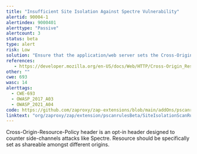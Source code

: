 ```yaml
---
title: "Insufficient Site Isolation Against Spectre Vulnerability"
alertid: 90004-1
alertindex: 9000401
alerttype: "Passive"
alertcount: 3
status: beta
type: alert
risk: Low
solution: "Ensure that the application/web server sets the Cross-Origin-Resource-Policy header appropriately, and that it sets the Cross-Origin-Resource-Policy header to 'same-origin' for all web pages. 'same-site' is considered as less secured and should be avoided. If resources must be shared, set the header to 'cross-origin'. If possible, ensure that the end user uses a standards-compliant and modern web browser that supports the Cross-Origin-Resource-Policy header (https://caniuse.com/mdn-http_headers_cross-origin-resource-policy)."
references:
   - https://developer.mozilla.org/en-US/docs/Web/HTTP/Cross-Origin_Resource_Policy
other: ""
cwe: 693
wasc: 14
alerttags: 
  - CWE-693
  - OWASP_2017_A03
  - OWASP_2021_A04
code: https://github.com/zaproxy/zap-extensions/blob/main/addOns/pscanrulesBeta/src/main/java/org/zaproxy/zap/extension/pscanrulesBeta/SiteIsolationScanRule.java
linktext: "org/zaproxy/zap/extension/pscanrulesBeta/SiteIsolationScanRule.java"
---
```

Cross-Origin-Resource-Policy header is an opt-in header designed to counter side-channels attacks like Spectre. Resource should be specifically set as shareable amongst different origins.
